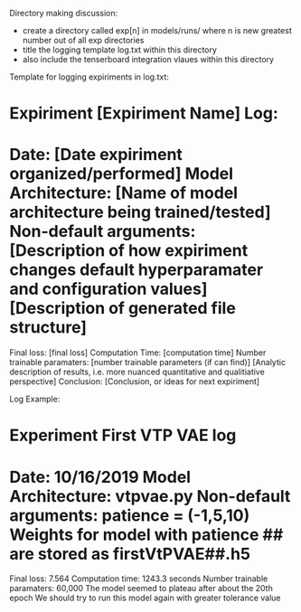 Directory making discussion:
 - create a directory called exp[n] in models/runs/ where n is new greatest number out of all exp directories
 - title the logging template log.txt within this directory
 - also include the tenserboard integration vlaues within this directory

Template for logging expiriments in log.txt:

Expiriment [Expiriment Name] Log:
=======================================================================================
Date: [Date expiriment organized/performed]
Model Architecture: [Name of model architecture being trained/tested]
Non-default arguments: [Description of how expiriment changes default hyperparamater and configuration values]
[Description of generated file structure]
=======================================================================================
Final loss: [final loss]
Computation Time: [computation time]
Number trainable paramaters: [number trainable parameters (if can find)]
[Analytic description of results, i.e. more nuanced quantitative and qualitiative perspective] 
Conclusion: [Conclusion, or ideas for next expiriment]





Log Example:

Experiment First VTP VAE log
=======================================================================================
Date: 10/16/2019
Model Architecture: vtpvae.py
Non-default arguments: patience = (-1,5,10)
Weights for model with patience ## are stored as firstVtPVAE##.h5
=======================================================================================
Final loss: 7.564
Computation time: 1243.3 seconds
Number trainable paramaters: 60,000
The model seemed to plateau after about the 20th epoch
We should try to run this model again with greater tolerance value
